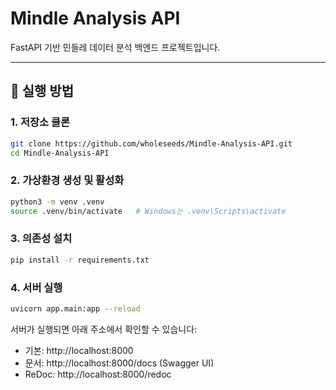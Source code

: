 # Mindle Analysis API

FastAPI 기반 민들레 데이터 분석 백엔드 프로젝트입니다.

---

## 🚀 실행 방법

### 1. 저장소 클론
```bash
git clone https://github.com/wholeseeds/Mindle-Analysis-API.git
cd Mindle-Analysis-API
```

### 2. 가상환경 생성 및 활성화
```bash
python3 -m venv .venv
source .venv/bin/activate   # Windows는 .venv\Scripts\activate
```

### 3. 의존성 설치
```bash
pip install -r requirements.txt
```

### 4. 서버 실행
```bash
uvicorn app.main:app --reload
```

서버가 실행되면 아래 주소에서 확인할 수 있습니다:

- 기본: http://localhost:8000
- 문서: http://localhost:8000/docs (Swagger UI)
- ReDoc: http://localhost:8000/redoc